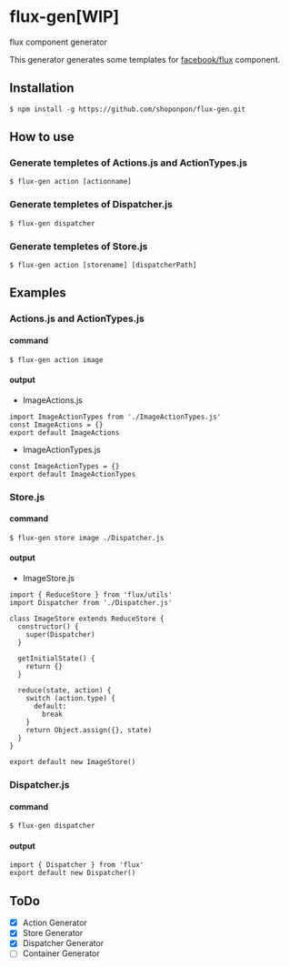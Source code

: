 # flux-gen[WIP]
flux component generator

This generator generates some templates for [facebook/flux](https://github.com/facebook/flux) component.

## Installation

```
$ npm install -g https://github.com/shoponpon/flux-gen.git
```

## How to use
### Generate templetes of Actions.js and ActionTypes.js
```
$ flux-gen action [actionname]
```

### Generate templetes of Dispatcher.js
```
$ flux-gen dispatcher
```

### Generate templetes of Store.js
```
$ flux-gen action [storename] [dispatcherPath]
```

## Examples
### Actions.js and ActionTypes.js
#### command
```
$ flux-gen action image
```
#### output

- ImageActions.js

```
import ImageActionTypes from './ImageActionTypes.js'
const ImageActions = {}
export default ImageActions
```

 - ImageActionTypes.js

```
const ImageActionTypes = {}
export default ImageActionTypes
```

### Store.js
#### command
```
$ flux-gen store image ./Dispatcher.js
```
#### output

- ImageStore.js

```
import { ReduceStore } from 'flux/utils'
import Dispatcher from './Dispatcher.js'

class ImageStore extends ReduceStore {
  constructor() {
    super(Dispatcher)
  }

  getInitialState() {
    return {}
  }

  reduce(state, action) {
    switch (action.type) {
      default:
        break
    }
    return Object.assign({}, state)
  }
}

export default new ImageStore()
```

### Dispatcher.js
#### command
```
$ flux-gen dispatcher
```

#### output
```
import { Dispatcher } from 'flux'
export default new Dispatcher()
```

## ToDo
- [x] Action Generator
- [x] Store Generator
- [x] Dispatcher Generator
- [ ] Container Generator

